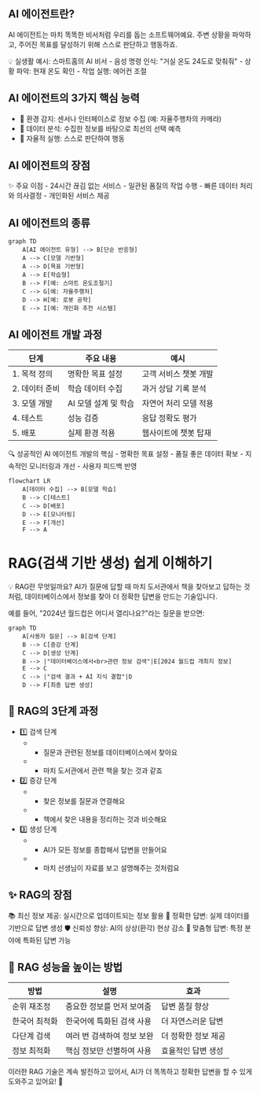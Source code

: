 ## AI 에이전트란?

AI 에이전트는 마치 똑똑한 비서처럼 우리를 돕는 소프트웨어예요. 주변 상황을 파악하고, 주어진 목표를 달성하기 위해 스스로 판단하고 행동하죠.

<aside>
💡 실생활 예시: 스마트홈의 AI 비서
- 음성 명령 인식: "거실 온도 24도로 맞춰줘"
- 상황 파악: 현재 온도 확인
- 작업 실행: 에어컨 조절

</aside>

## AI 에이전트의 3가지 핵심 능력

- 👀 환경 감지: 센서나 인터페이스로 정보 수집 (예: 자율주행차의 카메라)
- 🧠 데이터 분석: 수집한 정보를 바탕으로 최선의 선택 예측
- 🎯 자율적 실행: 스스로 판단하여 행동

## AI 에이전트의 장점

<aside>
✨ 주요 이점
- 24시간 끊김 없는 서비스
- 일관된 품질의 작업 수행
- 빠른 데이터 처리와 의사결정
- 개인화된 서비스 제공

</aside>

## AI 에이전트의 종류

```mermaid
graph TD
    A[AI 에이전트 유형] --> B[단순 반응형]
    A --> C[모델 기반형]
    A --> D[목표 기반형]
    A --> E[학습형]
    B --> F[예: 스마트 온도조절기]
    C --> G[예: 자율주행차]
    D --> H[예: 로봇 공학]
    E --> I[예: 개인화 추천 시스템]
```

## AI 에이전트 개발 과정

| 단계 | 주요 내용 | 예시 |
| --- | --- | --- |
| 1. 목적 정의 | 명확한 목표 설정 | 고객 서비스 챗봇 개발 |
| 2. 데이터 준비 | 학습 데이터 수집 | 과거 상담 기록 분석 |
| 3. 모델 개발 | AI 모델 설계 및 학습 | 자연어 처리 모델 적용 |
| 4. 테스트 | 성능 검증 | 응답 정확도 평가 |
| 5. 배포 | 실제 환경 적용 | 웹사이트에 챗봇 탑재 |

<aside>
🔍 성공적인 AI 에이전트 개발의 핵심
- 명확한 목표 설정
- 품질 좋은 데이터 확보
- 지속적인 모니터링과 개선
- 사용자 피드백 반영

</aside>

```mermaid
flowchart LR
    A[데이터 수집] --> B[모델 학습]
    B --> C[테스트]
    C --> D[배포]
    D --> E[모니터링]
    E --> F[개선]
    F --> A
```

# RAG(검색 기반 생성) 쉽게 이해하기

<aside>
💡 RAG란 무엇일까요?
AI가 질문에 답할 때 마치 도서관에서 책을 찾아보고 답하는 것처럼, 데이터베이스에서 정보를 찾아 더 정확한 답변을 만드는 기술입니다.

</aside>

예를 들어, "2024년 월드컵은 어디서 열리나요?"라는 질문을 받으면:

```mermaid
graph TD
    A[사용자 질문] --> B[검색 단계]
    B --> C[증강 단계]
    C --> D[생성 단계]
    B --> |"데이터베이스에서<br>관련 정보 검색"|E[2024 월드컵 개최지 정보]
    E --> C
    C --> |"검색 결과 + AI 지식 결합"|D
    D --> F[최종 답변 생성]
```

## 🎯 RAG의 3단계 과정

- 1️⃣ 검색 단계
    - - 질문과 관련된 정보를 데이터베이스에서 찾아요
    - - 마치 도서관에서 관련 책을 찾는 것과 같죠
- 2️⃣ 증강 단계
    - - 찾은 정보를 질문과 연결해요
    - - 책에서 찾은 내용을 정리하는 것과 비슷해요
- 3️⃣ 생성 단계
    - - AI가 모든 정보를 종합해서 답변을 만들어요
    - - 마치 선생님이 자료를 보고 설명해주는 것처럼요

## ✨ RAG의 장점

<aside>
📚 최신 정보 제공: 실시간으로 업데이트되는 정보 활용
🎯 정확한 답변: 실제 데이터를 기반으로 답변 생성
🛡️ 신뢰성 향상: AI의 상상(환각) 현상 감소
🎨 맞춤형 답변: 특정 분야에 특화된 답변 가능

</aside>

## 🔧 RAG 성능을 높이는 방법

| 방법 | 설명 | 효과 |
| --- | --- | --- |
| 순위 재조정 | 중요한 정보를 먼저 보여줌 | 답변 품질 향상 |
| 한국어 최적화 | 한국어에 특화된 검색 사용 | 더 자연스러운 답변 |
| 다단계 검색 | 여러 번 검색하여 정보 보완 | 더 정확한 정보 제공 |
| 정보 최적화 | 핵심 정보만 선별하여 사용 | 효율적인 답변 생성 |

이러한 RAG 기술은 계속 발전하고 있어서, AI가 더 똑똑하고 정확한 답변을 할 수 있게 도와주고 있어요! 🚀
